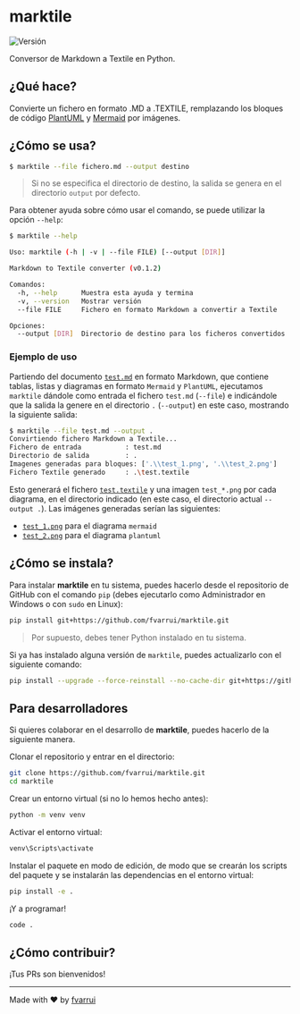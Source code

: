 # marktile

![Versión](https://img.shields.io/badge/Versión-0.2.0-black)

Conversor de Markdown a Textile en Python.

## ¿Qué hace?

Convierte un fichero en formato .MD a .TEXTILE, remplazando los bloques de código [PlantUML](https://plantuml.com/) y [Mermaid](https://mermaid.js.org/) por imágenes.

## ¿Cómo se usa?

```bash
$ marktile --file fichero.md --output destino
```

> Si no se especifica el directorio de destino, la salida se genera en el directorio `output` por defecto.

Para obtener ayuda sobre cómo usar el comando, se puede utilizar la opción `--help`:

```bash
$ marktile --help

Uso: marktile (-h | -v | --file FILE) [--output [DIR]]

Markdown to Textile converter (v0.1.2)

Comandos:
  -h, --help      Muestra esta ayuda y termina
  -v, --version   Mostrar versión
  --file FILE     Fichero en formato Markdown a convertir a Textile

Opciones:
  --output [DIR]  Directorio de destino para los ficheros convertidos
```

### Ejemplo de uso

Partiendo del documento [`test.md`](tests/test.md) en formato Markdown, que contiene tablas, listas y diagramas en formato `Mermaid` y `PlantUML`, ejecutamos `marktile` dándole como entrada el fichero `test.md` (`--file`) e indicándole que la salida la genere en el directorio `.` (`--output`) en este caso, mostrando la siguiente salida:

```bash
$ marktile --file test.md --output .
Convirtiendo fichero Markdown a Textile...
Fichero de entrada           : test.md
Directorio de salida         : .
Imagenes generadas para bloques: ['.\\test_1.png', '.\\test_2.png']
Fichero Textile generado     : .\test.textile
```

Esto generará el fichero [`test.textile`](/tests/test.textile) y una imagen `test_*.png` por cada diagrama, en el directorio indicado (en este caso, el directorio actual `--output .`). Las imágenes generadas serían las siguientes:

- [`test_1.png`](tests/test_1.png) para el diagrama `mermaid`
- [`test_2.png`](tests/test_2.png) para el diagrama `plantuml`

## ¿Cómo se instala?

Para instalar **marktile** en tu sistema, puedes hacerlo desde el repositorio de GitHub con el comando `pip` (debes ejecutarlo como Administrador en Windows o con `sudo` en Linux):

```bash
pip install git+https://github.com/fvarrui/marktile.git
```

> Por supuesto, debes tener Python instalado en tu sistema.

Si ya has instalado alguna versión de `marktile`, puedes actualizarlo con el siguiente comando:

```bash
pip install --upgrade --force-reinstall --no-cache-dir git+https://github.com/fvarrui/marktile.git
```

## Para desarrolladores

Si quieres colaborar en el desarrollo de **marktile**, puedes hacerlo de la siguiente manera.

Clonar el repositorio y entrar en el directorio:

```bash
git clone https://github.com/fvarrui/marktile.git
cd marktile
```

Crear un entorno virtual (si no lo hemos hecho antes):

```bash
python -m venv venv
```

Activar el entorno virtual:

```bash
venv\Scripts\activate
```

Instalar el paquete en modo de edición, de modo que se crearán los scripts del paquete y se instalarán las dependencias en el entorno virtual:

```bash
pip install -e .
```

¡Y a programar!

```bash
code .
```

## ¿Cómo contribuir?

¡Tus PRs son bienvenidos!

--- 

Made with ❤️ by [fvarrui](https://github.com/fvarrui)